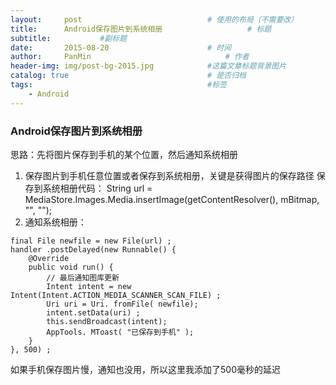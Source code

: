 ```yaml
---
layout:     post                            # 使用的布局（不需要改）
title:      Android保存图片到系统相册                   # 标题
subtitle:           #副标题
date:       2015-08-20                      # 时间
author:     PanMin                              # 作者
header-img: img/post-bg-2015.jpg            #这篇文章标题背景图片
catalog: true                               # 是否归档
tags:                                       #标签
    - Android
---
```




### Android保存图片到系统相册
思路：先将图片保存到手机的某个位置，然后通知系统相册
1. 保存图片到手机任意位置或者保存到系统相册，关键是获得图片的保存路径
     保存到系统相册代码：
     String url = MediaStore.Images.Media.insertImage(getContentResolver(), mBitmap, "", "");
2. 通知系统相册：
```
final File newfile = new File(url) ;
handler .postDelayed(new Runnable() {
    @Override
    public void run() {
        // 最后通知图库更新
        Intent intent = new Intent(Intent.ACTION_MEDIA_SCANNER_SCAN_FILE) ;
        Uri uri = Uri. fromFile( newfile);
        intent.setData(uri) ;
        this.sendBroadcast(intent);
        AppTools. MToast( "已保存到手机" );
    }
}, 500) ;
```
如果手机保存图片慢，通知也没用，所以这里我添加了500毫秒的延迟